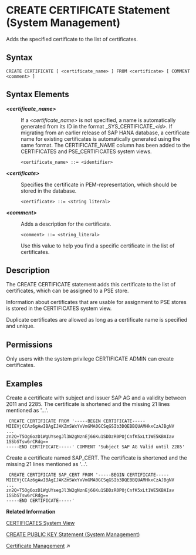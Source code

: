 <!-- loioba87935fc4a84f4eb805d5eba9a7b480 -->

# CREATE CERTIFICATE Statement \(System Management\)

Adds the specified certificate to the list of certificates.



## Syntax

```
CREATE CERTIFICATE [ <certificate_name> ] FROM <certificate> [ COMMENT <comment> ]
```



## Syntax Elements


<dl>
<dt><b>

*<certificate\_name\>*

</b></dt>
<dd>

If a *<certificate\_name\>* is not specified, a name is automatically generated from its ID in the format \_SYS\_CERTIFICATE\_*<id\>*. If migrating from an earlier release of SAP HANA database, a certificate name for existing certificates is automatically generated using the same format. The CERTIFICATE\_NAME column has been added to the CERTIFICATES and PSE\_CERTIFICATES system views.

```
<certificate_name> ::= <identifier>
```



</dd><dt><b>

*<certificate\>*

</b></dt>
<dd>

Specifies the certificate in PEM-representation, which should be stored in the database.

```
<certificate> ::= <string literal>
```



</dd><dt><b>

*<comment\>*

</b></dt>
<dd>

Adds a description for the certificate.

```
<comment> ::= <string_literal>
```

Use this value to help you find a specific certificate in the list of certificates.



</dd>
</dl>



## Description

The CREATE CERTIFICATE statement adds this certificate to the list of certificates, which can be assigned to a PSE store.

Information about certificates that are usable for assignment to PSE stores is stored in the CERTIFICATES system view.

Duplicate certificates are allowed as long as a certificate name is specified and unique.



<a name="loioba87935fc4a84f4eb805d5eba9a7b480__section_zt3_ytx_vcb"/>

## Permissions

Only users with the system privilege CERTIFICATE ADMIN can create certificates.



## Examples

Create a certificate with subject and issuer SAP AG and a validity between 2011 and 2285. The certificate is shortened and the missing 21 lines mentioned as '...'.

```
 CREATE CERTIFICATE FROM '-----BEGIN CERTIFICATE-----
MIIEVjCCAz6gAwIBAgIJAKZmSWxYxVmGMA0GCSqGSIb3DQEBBQUAMHkxCzAJBgNV
...
zn2Q+T5Og6ozD1WgUYsegJl3W2gNznEj66Ku1SDDzR0POjCnfK5xLt1WE5KBAIav
1SSbSTsw6rCRdg==
-----END CERTIFICATE-----' COMMENT 'Subject SAP AG Valid until 2285'
```

Create a certificate named SAP\_CERT. The certificate is shortened and the missing 21 lines mentioned as '...'.

```
 CREATE CERTIFICATE SAP_CERT FROM '-----BEGIN CERTIFICATE-----
MIIEVjCCAz6gAwIBAgIJAKZmSWxYxVmGMA0GCSqGSIb3DQEBBQUAMHkxCzAJBgNV
...
zn2Q+T5Og6ozD1WgUYsegJl3W2gNznEj66Ku1SDDzR0POjCnfK5xLt1WE5KBAIav
1SSbSTsw6rCRdg==
-----END CERTIFICATE-----'
```

**Related Information**  


[CERTIFICATES System View](../../020-System-Views-Reference/021-System-Views/certificates-system-view-d076e2b.md "Provides information about certificates useable in PSEs.")

[CREATE PUBLIC KEY Statement \(System Management\)](create-public-key-statement-system-management-80bae7b.md "Creates a public key for JWT validation.")

[Certificate Management](https://help.sap.com/viewer/c82f8d6a84c147f8b78bf6416dae7290/2023_2_QRC/en-US/1e6042c4402545f7a0574f7bc91fab25.html "SAP HANA uses public-key certificates as the basis for several user authentication mechanisms, and for securing internal and external communication channels. Certificates are stored and managed directly in the SAP HANA database.") :arrow_upper_right:

